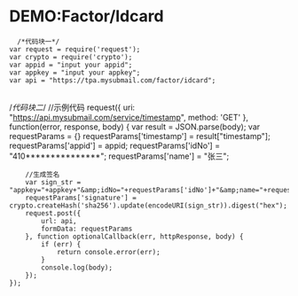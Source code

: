# DEMO:Factor/Idcard

      /*代码块一*/
    var request = require('request');
    var crypto = require('crypto');
    var appid = "input your appid";
    var appkey = "input your appkey";
    var api = "https://tpa.mysubmail.com/factor/idcard";


​    
    /*代码块二*/
    //示例代码
    request({
        uri: "https://api.mysubmail.com/service/timestamp",
        method: 'GET'
    }, function(error, response, body) {
        var result = JSON.parse(body);
        var requestParams = {}
        requestParams['timestamp'] = result["timestamp"];
        requestParams['appid'] = appid;
        requestParams['idNo'] = "410***************";
        requestParams['name'] = "张三";
    
        //生成签名
        var sign_str = "appkey="+appkey+"&amp;idNo="+requestParams['idNo']+"&amp;name="+requestParams['name']+"×tamp="+requestParams['timestamp'];
        requestParams['signature'] = crypto.createHash('sha256').update(encodeURI(sign_str)).digest("hex");
        request.post({
            url: api, 
            formData: requestParams
        }, function optionalCallback(err, httpResponse, body) {
            if (err) {
                return console.error(err);
            }
            console.log(body);
        });
    });


​    